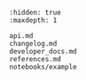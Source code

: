 ```{include} ../README.md
```

```{toctree}
:hidden: true
:maxdepth: 1

api.md
changelog.md
developer_docs.md
references.md
notebooks/example
```
